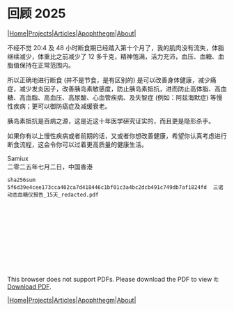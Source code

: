 # 回顾 2025

|[Home](/README.md)|[Projects](/projects.md)|[Articles](/articles.md)|[Apophthegm](/apophthegm.md)|[About](/about.md)|

不经不觉 20:4 及 48 小时断食期已经踏入第十个月了，我的肌肉没有流失，体脂继续减少，体重比之前减少了 12 多千克，精神饱满，活力充沛，血压、血糖、血脂值保持在正常范围内。

所以正确地进行断食 (并不是节食，是有区别的) 是可以改善身体健康，减少痛症，减少发炎因子，改善胰岛素敏感度，防止胰岛素抵抗，进而防止高体脂、高血糖、高血脂、高血压、高尿酸、心血管疾病、及失智症 (例如：阿兹海默症) 等慢性疾病；更可以御防癌症及减缓衰老。

胰岛素抵抗是百病之源，这是近这十年医学硏究证实的，而且更是隐形杀手。

如果你有以上慢性疾病或者前期的话，又或者你想改善健康，希望你认真考虑进行断食流程，这会令你可以过着更高质量的健康生活。

Samiux    
二零二五年七月二日，中国香港        

```sha256sum 5f6d39e4cee173cca402ca7d418446c1bf01c3a4bc2dcb491c749db7af1824fd  三诺动态血糖仪报告_15天_redacted.pdf```

<object data="/pdf/三诺动态血糖仪报告_15天_redacted.pdf" type="application/pdf" width="900px" height="700px">
    <embed src="/pdf/三诺动态血糖仪报告_15天_redacted.pdf">
        <p>This browser does not support PDFs. Please download the PDF to view it: <a href="/pdf/三诺动态血糖仪报告_15天_redacted.pdf">Download PDF</a>.</p>
</object>

|[Home](/README.md)|[Projects](/projects.md)|[Articles](/articles.md)|[Apophthegm](/apophthegm.md)|[About](/about.md)|

